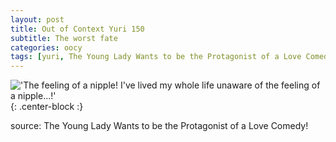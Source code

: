 ```yaml
---
layout: post
title: Out of Context Yuri 150
subtitle: The worst fate
categories: oocy
tags: [yuri, The Young Lady Wants to be the Protagonist of a Love Comedy!]
---
```



!['The feeling of a nipple! I've lived my whole life unaware of the feeling of a nipple...!'](https://imgur.com/wVAfhxR.png){: .center-block :}

source: The Young Lady Wants to be the Protagonist of a Love Comedy!